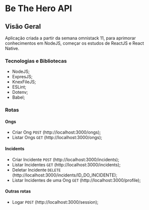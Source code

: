 # Be The Hero API

## Visão Geral
 Aplicação criada a partir da semana omnistack 11, para aprimorar conhecimentos em NodeJS, começar os estudos de ReactJS e React Native.

### Tecnologias e Bibliotecas
 - NodeJS;
 - ExpresJS;
 - KnexFileJS;
 - ESLint;
 - Dotenv;
 - Babel;

### Rotas

#### Ongs
- Criar Ong `POST` (http://localhost:3000/ongs);
- Listar Ongs `GET` (http://localhost:3000/ongs);

#### Incidents
- Criar Incidente `POST` (http://localhost:3000/incidents);
- Listar Incidentes `GET` (http://localhost:3000/incidents);
- Deletar Incidente `DELETE` (http://localhost:3000/incidents/ID_DO_INCIDENTE);
- Listar Incidentes de uma Ong `GET` (http://localhost:3000/profile);

#### Outras rotas
- Logar `POST` (http://localhost:3000/session);

